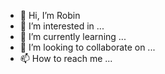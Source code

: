 - 👋 Hi, I’m Robin
- 👀 I’m interested in ...
- 🌱 I’m currently learning ...
- 💞️ I’m looking to collaborate on ...
- 📫 How to reach me ...

<!---
rproppe/rproppe is a ✨ special ✨ repository because its `README.md` (this file) appears on your GitHub profile.
You can click the Preview link to take a look at your changes.
--->
